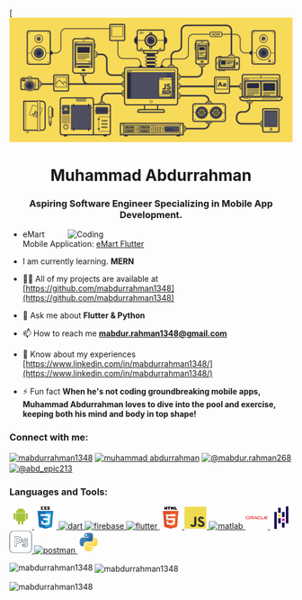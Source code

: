 [![MasterHead](https://raw.githubusercontent.com/muhammadnurulahsan/muhammadnurulahsan/main/ahsan.gif)
<h1 align="center">Muhammad Abdurrahman</h1>
<h3 align="center">Aspiring Software Engineer Specializing in Mobile App Development.</h3>
<img align="right" alt="Coding" width="400" src="https://camo.githubusercontent.com/7de37139d0b4c1ce40865e799b446c0e963a3dd8fb68d239707237c40604fa3d/68747470733a2f2f63646e2e6472696262626c652e636f6d2f75736572732f3733303730332f73637265656e73686f74732f363538313234332f6176656e746f2e676966">


- eMart Mobile Application: [eMart Flutter](https://github.com/mabdurrahman1348/Flutter_E-Mart)

- I am currently learning. **MERN**

- 👨‍💻 All of my projects are available at [https://github.com/mabdurrahman1348](https://github.com/mabdurrahman1348)

- 💬 Ask me about **Flutter & Python**

- 📫 How to reach me **mabdur.rahman1348@gmail.com**

- 📄 Know about my experiences [https://www.linkedin.com/in/mabdurrahman1348/](https://www.linkedin.com/in/mabdurrahman1348/)

- ⚡ Fun fact **When he's not coding groundbreaking mobile apps, Muhammad Abdurrahman loves to dive into the pool and exercise, keeping both his mind and body in top shape!**

<h3 align="left">Connect with me:</h3>
<p align="left">
<a href="https://linkedin.com/in/mabdurrahman1348" target="blank"><img align="center" src="https://raw.githubusercontent.com/rahuldkjain/github-profile-readme-generator/master/src/images/icons/Social/linked-in-alt.svg" alt="mabdurrahman1348" height="30" width="40" /></a>
<a href="https://fb.com/muhammad abdurrahman" target="blank"><img align="center" src="https://raw.githubusercontent.com/rahuldkjain/github-profile-readme-generator/master/src/images/icons/Social/facebook.svg" alt="muhammad abdurrahman" height="30" width="40" /></a>
<a href="https://medium.com/@mabdur.rahman268" target="blank"><img align="center" src="https://raw.githubusercontent.com/rahuldkjain/github-profile-readme-generator/master/src/images/icons/Social/medium.svg" alt="@mabdur.rahman268" height="30" width="40" /></a>
<a href="https://www.hackerrank.com/@abd_epic213" target="blank"><img align="center" src="https://raw.githubusercontent.com/rahuldkjain/github-profile-readme-generator/master/src/images/icons/Social/hackerrank.svg" alt="@abd_epic213" height="30" width="40" /></a>
</p>

<h3 align="left">Languages and Tools:</h3>
<p align="left"> <a href="https://developer.android.com" target="_blank" rel="noreferrer"> <img src="https://raw.githubusercontent.com/devicons/devicon/master/icons/android/android-original-wordmark.svg" alt="android" width="40" height="40"/> </a> <a href="https://www.w3schools.com/css/" target="_blank" rel="noreferrer"> <img src="https://raw.githubusercontent.com/devicons/devicon/master/icons/css3/css3-original-wordmark.svg" alt="css3" width="40" height="40"/> </a> <a href="https://dart.dev" target="_blank" rel="noreferrer"> <img src="https://www.vectorlogo.zone/logos/dartlang/dartlang-icon.svg" alt="dart" width="40" height="40"/> </a> <a href="https://firebase.google.com/" target="_blank" rel="noreferrer"> <img src="https://www.vectorlogo.zone/logos/firebase/firebase-icon.svg" alt="firebase" width="40" height="40"/> </a> <a href="https://flutter.dev" target="_blank" rel="noreferrer"> <img src="https://www.vectorlogo.zone/logos/flutterio/flutterio-icon.svg" alt="flutter" width="40" height="40"/> </a> <a href="https://www.w3.org/html/" target="_blank" rel="noreferrer"> <img src="https://raw.githubusercontent.com/devicons/devicon/master/icons/html5/html5-original-wordmark.svg" alt="html5" width="40" height="40"/> </a> <a href="https://developer.mozilla.org/en-US/docs/Web/JavaScript" target="_blank" rel="noreferrer"> <img src="https://raw.githubusercontent.com/devicons/devicon/master/icons/javascript/javascript-original.svg" alt="javascript" width="40" height="40"/> </a> <a href="https://www.mathworks.com/" target="_blank" rel="noreferrer"> <img src="https://upload.wikimedia.org/wikipedia/commons/2/21/Matlab_Logo.png" alt="matlab" width="40" height="40"/> </a> <a href="https://www.oracle.com/" target="_blank" rel="noreferrer"> <img src="https://raw.githubusercontent.com/devicons/devicon/master/icons/oracle/oracle-original.svg" alt="oracle" width="40" height="40"/> </a> <a href="https://pandas.pydata.org/" target="_blank" rel="noreferrer"> <img src="https://raw.githubusercontent.com/devicons/devicon/2ae2a900d2f041da66e950e4d48052658d850630/icons/pandas/pandas-original.svg" alt="pandas" width="40" height="40"/> </a> <a href="https://www.photoshop.com/en" target="_blank" rel="noreferrer"> <img src="https://raw.githubusercontent.com/devicons/devicon/master/icons/photoshop/photoshop-line.svg" alt="photoshop" width="40" height="40"/> </a> <a href="https://postman.com" target="_blank" rel="noreferrer"> <img src="https://www.vectorlogo.zone/logos/getpostman/getpostman-icon.svg" alt="postman" width="40" height="40"/> </a> <a href="https://www.python.org" target="_blank" rel="noreferrer"> <img src="https://raw.githubusercontent.com/devicons/devicon/master/icons/python/python-original.svg" alt="python" width="40" height="40"/> </a> </p>

<p><img align="left" src="https://github-readme-stats.vercel.app/api/top-langs?username=mabdurrahman1348&show_icons=true&locale=en&layout=compact" alt="mabdurrahman1348" /></p>

<p>&nbsp;<img align="center" src="https://github-readme-stats.vercel.app/api?username=mabdurrahman1348&show_icons=true&locale=en" alt="mabdurrahman1348" /></p>

<p><img align="center" src="https://github-readme-streak-stats.herokuapp.com/?user=mabdurrahman1348&" alt="mabdurrahman1348" /></p>
